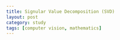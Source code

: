 ```yaml
---
title: Signular Value Decomposition (SVD)
layout: post
category: study
tags: [computer vision, mathematics]
---
```



